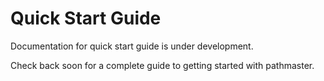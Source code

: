 # Quick Start Guide

Documentation for quick start guide is under development.

Check back soon for a complete guide to getting started with pathmaster.
